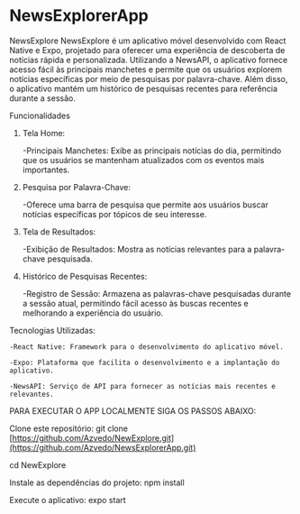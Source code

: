 # NewsExplorerApp
NewsExplore
NewsExplore é um aplicativo móvel desenvolvido com React Native e Expo, projetado para oferecer uma experiência de descoberta de notícias rápida e personalizada. Utilizando a NewsAPI, o aplicativo fornece acesso fácil às principais manchetes e permite que os usuários explorem notícias específicas por meio de pesquisas por palavra-chave. Além disso, o aplicativo mantém um histórico de pesquisas recentes para referência durante a sessão.

Funcionalidades
1. Tela Home:

   -Principais Manchetes: Exibe as principais notícias do dia, permitindo que os usuários se mantenham atualizados com os eventos mais importantes.

2. Pesquisa por Palavra-Chave:
   
   -Oferece uma barra de pesquisa que permite aos usuários buscar notícias específicas por tópicos de seu interesse.

3. Tela de Resultados:

    -Exibição de Resultados: Mostra as notícias relevantes para a palavra-chave pesquisada.

4. Histórico de Pesquisas Recentes:

    -Registro de Sessão: Armazena as palavras-chave pesquisadas durante a sessão atual, permitindo fácil acesso às buscas recentes e melhorando a experiência do usuário.

Tecnologias Utilizadas:

    -React Native: Framework para o desenvolvimento do aplicativo móvel.

    -Expo: Plataforma que facilita o desenvolvimento e a implantação do aplicativo.

    -NewsAPI: Serviço de API para fornecer as notícias mais recentes e relevantes.


PARA EXECUTAR O APP LOCALMENTE SIGA OS PASSOS ABAIXO:

Clone este repositório: 
git clone [https://github.com/Azvedo/NewExplore.git](https://github.com/Azvedo/NewsExplorerApp.git)

cd NewExplore

Instale as dependências do projeto:
npm install

Execute o aplicativo:
expo start
